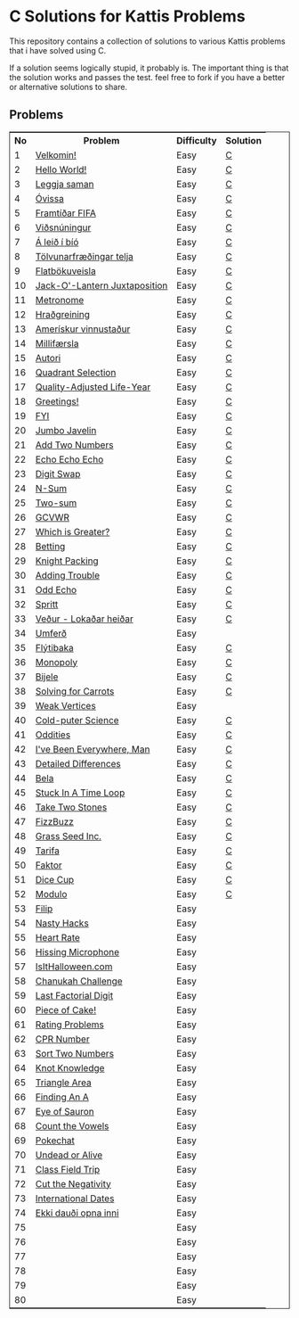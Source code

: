 # C Solutions for Kattis Problems
This repository contains a collection of solutions to various Kattis problems that i have solved using C.

If a solution seems logically stupid, it probably is. The important thing is that the solution works and passes the test.
feel free to fork if you have a better or alternative solutions to share.

## Problems
<table style="border: 1px solid; border-collapse: collapse">
  <tr>
    <th>No</th>
    <th>Problem</th>
    <th>Difficulty</th>
    <th>Solution</th>
  </tr>
  <tr>
    <td>1</td>
    <td><a href="https://open.kattis.com/problems/velkomin">Velkomin!</a></td>
    <td>Easy</td>
    <td><a href="https://github.com/ufarqrobbany/kattis_c/blob/main/velkomin.c">C</a></td>
  </tr>
  <tr>
    <td>2</td>
    <td><a href="https://open.kattis.com/problems/hello">Hello World!</a></td>
    <td>Easy</td>
    <td><a href="https://github.com/ufarqrobbany/kattis_c/blob/main/helloworld.c">C</a></td>
  </tr>
  <tr>
    <td>3</td>
    <td><a href="https://open.kattis.com/problems/leggjasaman">Leggja saman</a></td>
    <td>Easy</td>
    <td><a href="https://github.com/ufarqrobbany/kattis_c/blob/main/leggjasaman.c">C</a></td>
  </tr>
  <tr>
    <td>4</td>
    <td><a href="https://open.kattis.com/problems/ovissa">Óvissa</a></td>
    <td>Easy</td>
    <td><a href="https://github.com/ufarqrobbany/kattis_c/blob/main/ovissa.c">C</a></td>
  </tr>
  <tr>
    <td>5</td>
    <td><a href="https://open.kattis.com/problems/fifa">Framtíðar FIFA</a></td>
    <td>Easy</td>
    <td><a href="https://github.com/ufarqrobbany/kattis_c/blob/main/fifa.c">C</a></td>
  </tr>
  <tr>
    <td>6</td>
    <td><a href="https://open.kattis.com/problems/vidsnuningur">Viðsnúningur</a></td>
    <td>Easy</td>
    <td><a href="https://github.com/ufarqrobbany/kattis_c/blob/main/vidsnuningur.c">C</a></td>
  </tr>
  <tr>
    <td>7</td>
    <td><a href="https://open.kattis.com/problems/aleidibio">Á leið í bíó</a></td>
    <td>Easy</td>
    <td><a href="https://github.com/ufarqrobbany/kattis_c/blob/main/aleidibio.c">C</a></td>
  </tr>
  <tr>
    <td>8</td>
    <td><a href="https://open.kattis.com/problems/tolvunarfraedingartelja">Tölvunarfræðingar telja</a></td>
    <td>Easy</td>
    <td><a href="https://github.com/ufarqrobbany/kattis_c/blob/main/tolvunarfraedingartelja.c">C</a></td>
  </tr>
  <tr>
    <td>9</td>
    <td><a href="https://open.kattis.com/problems/flatbokuveisla">Flatbökuveisla</a></td>
    <td>Easy</td>
    <td><a href="https://github.com/ufarqrobbany/kattis_c/blob/main/flatbokuveisla.c">C</a></td>
  </tr>
  <tr>
    <td>10</td>
    <td><a href="https://open.kattis.com/problems/jackolanternjuxtaposition">Jack-O'-Lantern Juxtaposition</a></td>
    <td>Easy</td>
    <td><a href="https://github.com/ufarqrobbany/kattis_c/blob/main/jackolanternjuxtaposition.c">C</a></td>
  </tr>
  <tr>
    <td>11</td>
    <td><a href="https://open.kattis.com/problems/metronome">Metronome</a></td>
    <td>Easy</td>
    <td><a href="https://github.com/ufarqrobbany/kattis_c/blob/main/metronome.c">C</a></td>
  </tr>
  <tr>
    <td>12</td>
    <td><a href="https://open.kattis.com/problems/hradgreining">Hraðgreining</a></td>
    <td>Easy</td>
    <td><a href="https://github.com/ufarqrobbany/kattis_c/blob/main/hradgreining.c">C</a></td>
  </tr>
  <tr>
    <td>13</td>
    <td><a href="https://open.kattis.com/problems/ameriskur">Amerískur vinnustaður</a></td>
    <td>Easy</td>
    <td><a href="https://github.com/ufarqrobbany/kattis_c/blob/main/ameriskur.c">C</a></td>
  </tr>
  <tr>
    <td>14</td>
    <td><a href="https://open.kattis.com/problems/millifaersla">Millifærsla</a></td>
    <td>Easy</td>
    <td><a href="https://github.com/ufarqrobbany/kattis_c/blob/main/millifaersla.c">C</a></td>
  </tr>
  <tr>
    <td>15</td>
    <td><a href="https://open.kattis.com/problems/autori">Autori</a></td>
    <td>Easy</td>
    <td><a href="https://github.com/ufarqrobbany/kattis_c/blob/main/autori.c">C</a></td>
  </tr>
  <tr>
    <td>16</td>
    <td><a href="https://open.kattis.com/problems/quadrant">Quadrant Selection</a></td>
    <td>Easy</td>
    <td><a href="https://github.com/ufarqrobbany/kattis_c/blob/main/quadrant.c">C</a></td>
  </tr>
  <tr>
    <td>17</td>
    <td><a href="https://open.kattis.com/problems/qaly">Quality-Adjusted Life-Year</a></td>
    <td>Easy</td>
    <td><a href="https://github.com/ufarqrobbany/kattis_c/blob/main/qaly.c">C</a></td>
  </tr>
  <tr>
    <td>18</td>
    <td><a href="https://open.kattis.com/problems/greetings2">Greetings!</a></td>
    <td>Easy</td>
    <td><a href="https://github.com/ufarqrobbany/kattis_c/blob/main/greetings2.c">C</a></td>
  </tr>
  <tr>
    <td>19</td>
    <td><a href="https://open.kattis.com/problems/fyi">FYI</a></td>
    <td>Easy</td>
    <td><a href="https://github.com/ufarqrobbany/kattis_c/blob/main/fyi.c">C</a></td>
  </tr>
  <tr>
    <td>20</td>
    <td><a href="https://open.kattis.com/problems/jumbojavelin">Jumbo Javelin</a></td>
    <td>Easy</td>
    <td><a href="https://github.com/ufarqrobbany/kattis_c/blob/main/jumbojavelin.c">C</a></td>
  </tr>
  <tr>
    <td>21</td>
    <td><a href="https://open.kattis.com/problems/addtwonumbers">Add Two Numbers</a></td>
    <td>Easy</td>
    <td><a href="https://github.com/ufarqrobbany/kattis_c/blob/main/addtwonumbers.c">C</a></td>
  </tr>
  <tr>
    <td>22</td>
    <td><a href="https://open.kattis.com/problems/echoechoecho">Echo Echo Echo</a></td>
    <td>Easy</td>
    <td><a href="https://github.com/ufarqrobbany/kattis_c/blob/main/echoechoecho.c">C</a></td>
  </tr>
  <tr>
    <td>23</td>
    <td><a href="https://open.kattis.com/problems/digitswap">Digit Swap</a></td>
    <td>Easy</td>
    <td><a href="https://github.com/ufarqrobbany/kattis_c/blob/main/digitswap.c">C</a></td>
  </tr>
  <tr>
    <td>24</td>
    <td><a href="https://open.kattis.com/problems/nsum">N-Sum</a></td>
    <td>Easy</td>
    <td><a href="https://github.com/ufarqrobbany/kattis_c/blob/main/nsum.c">C</a></td>
  </tr>
  <tr>
    <td>25</td>
    <td><a href="https://open.kattis.com/problems/twosum">Two-sum</a></td>
    <td>Easy</td>
    <td><a href="https://github.com/ufarqrobbany/kattis_c/blob/main/twosum.c">C</a></td>
  </tr>
  <tr>
    <td>26</td>
    <td><a href="https://open.kattis.com/problems/gcvwr">GCVWR</a></td>
    <td>Easy</td>
    <td><a href="https://github.com/ufarqrobbany/kattis_c/blob/main/gcvwr.c">C</a></td>
  </tr>
  <tr>
    <td>27</td>
    <td><a href="https://open.kattis.com/problems/whichisgreater">Which is Greater?</a></td>
    <td>Easy</td>
    <td><a href="https://github.com/ufarqrobbany/kattis_c/blob/main/whichisgreater.c">C</a></td>
  </tr>
  <tr>
    <td>28</td>
    <td><a href="https://open.kattis.com/problems/betting">Betting</a></td>
    <td>Easy</td>
    <td><a href="https://github.com/ufarqrobbany/kattis_c/blob/main/betting.c">C</a></td>
  </tr>
  <tr>
    <td>29</td>
    <td><a href="https://open.kattis.com/problems/knightpacking">Knight Packing</a></td>
    <td>Easy</td>
    <td><a href="https://github.com/ufarqrobbany/kattis_c/blob/main/knightpacking.c">C</a></td>
  </tr>
  <tr>
    <td>30</td>
    <td><a href="https://open.kattis.com/problems/addingtrouble">Adding Trouble</a></td>
    <td>Easy</td>
    <td><a href="https://github.com/ufarqrobbany/kattis_c/blob/main/addingtrouble.c">C</a></td>
  </tr>
  <tr>
    <td>31</td>
    <td><a href="https://open.kattis.com/problems/oddecho">Odd Echo</a></td>
    <td>Easy</td>
    <td><a href="https://github.com/ufarqrobbany/kattis_c/blob/main/oddecho.c">C</a></td>
  </tr>
  <tr>
    <td>32</td>
    <td><a href="https://open.kattis.com/problems/spritt">Spritt</a></td>
    <td>Easy</td>
    <td><a href="https://github.com/ufarqrobbany/kattis_c/blob/main/spritt.c">C</a></td>
  </tr>
  <tr>
    <td>33</td>
    <td><a href="https://open.kattis.com/problems/vedurheidar">Veður - Lokaðar heiðar</a></td>
    <td>Easy</td>
    <td><a href="https://github.com/ufarqrobbany/kattis_c/blob/main/vedurheidar.c">C</a></td>
  </tr>
  <tr>
    <td>34</td>
    <td><a href="https://open.kattis.com/problems/umferd">Umferð</a></td>
    <td>Easy</td>
    <td><a href=""></a></td>
  </tr>
  <tr>
    <td>35</td>
    <td><a href="https://open.kattis.com/problems/flytibaka">Flýtibaka</a></td>
    <td>Easy</td>
    <td><a href="https://github.com/ufarqrobbany/kattis_c/blob/main/flytibaka.c">C</a></td>
  </tr>
  <tr>
    <td>36</td>
    <td><a href="https://open.kattis.com/problems/monopol">Monopoly</a></td>
    <td>Easy</td>
    <td><a href="https://github.com/ufarqrobbany/kattis_c/blob/main/monopol.c">C</a></td>
  </tr>
  <tr>
    <td>37</td>
    <td><a href="https://open.kattis.com/problems/bijele">Bijele</a></td>
    <td>Easy</td>
    <td><a href="https://github.com/ufarqrobbany/kattis_c/blob/main/bijele.c">C</a></td>
  </tr>
  <tr>
    <td>38</td>
    <td><a href="https://open.kattis.com/problems/carrots">Solving for Carrots</a></td>
    <td>Easy</td>
    <td><a href="https://github.com/ufarqrobbany/kattis_c/blob/main/carrots.c">C</a></td>
  </tr>
  <tr>
    <td>39</td>
    <td><a href="https://open.kattis.com/problems/weakvertices">Weak Vertices</a></td>
    <td>Easy</td>
    <td><a href=""></a></td>
  </tr>
  <tr>
    <td>40</td>
    <td><a href="https://open.kattis.com/problems/cold">Cold-puter Science</a></td>
    <td>Easy</td>
    <td><a href="https://github.com/ufarqrobbany/kattis_c/blob/main/cold.c">C</a></td>
  </tr>
  <tr>
    <td>41</td>
    <td><a href="https://open.kattis.com/problems/oddities">Oddities</a></td>
    <td>Easy</td>
    <td><a href="https://github.com/ufarqrobbany/kattis_c/blob/main/oddities.c">C</a></td>
  </tr>
  <tr>
    <td>42</td>
    <td><a href="https://open.kattis.com/problems/everywhere">I've Been Everywhere, Man</a></td>
    <td>Easy</td>
    <td><a href="https://github.com/ufarqrobbany/kattis_c/blob/main/everywhere.c">C</a></td>
  </tr>
  <tr>
    <td>43</td>
    <td><a href="https://open.kattis.com/problems/detaileddifferences">Detailed Differences</a></td>
    <td>Easy</td>
    <td><a href="https://github.com/ufarqrobbany/kattis_c/blob/main/detaileddifferences.c">C</a></td>
  </tr>
  <tr>
    <td>44</td>
    <td><a href="https://open.kattis.com/problems/bela">Bela</a></td>
    <td>Easy</td>
    <td><a href="https://github.com/ufarqrobbany/kattis_c/blob/main/bela.c">C</a></td>
  </tr>
  <tr>
    <td>45</td>
    <td><a href="https://open.kattis.com/problems/timeloop">Stuck In A Time Loop</a></td>
    <td>Easy</td>
    <td><a href="https://github.com/ufarqrobbany/kattis_c/blob/main/timeloop.c">C</a></td>
  </tr>
  <tr>
    <td>46</td>
    <td><a href="https://open.kattis.com/problems/twostones">Take Two Stones</a></td>
    <td>Easy</td>
    <td><a href="https://github.com/ufarqrobbany/kattis_c/blob/main/twostones.c">C</a></td>
  </tr>
  <tr>
    <td>47</td>
    <td><a href="https://open.kattis.com/problems/fizzbuzz">FizzBuzz</a></td>
    <td>Easy</td>
    <td><a href="https://github.com/ufarqrobbany/kattis_c/blob/main/fizzbuzz.c">C</a></td>
  </tr>
  <tr>
    <td>48</td>
    <td><a href="https://open.kattis.com/problems/grassseed">Grass Seed Inc.</a></td>
    <td>Easy</td>
    <td><a href="https://github.com/ufarqrobbany/kattis_c/blob/main/grassseed.c">C</a></td>
  </tr>
  <tr>
    <td>49</td>
    <td><a href="https://open.kattis.com/problems/tarifa">Tarifa</a></td>
    <td>Easy</td>
    <td><a href="https://github.com/ufarqrobbany/kattis_c/blob/main/tarifa.c">C</a></td>
  </tr>
  <tr>
    <td>50</td>
    <td><a href="https://open.kattis.com/problems/faktor">Faktor</a></td>
    <td>Easy</td>
    <td><a href="https://github.com/ufarqrobbany/kattis_c/blob/main/faktor.c">C</a></td>
  </tr>
  <tr>
    <td>51</td>
    <td><a href="https://open.kattis.com/problems/dicecup">Dice Cup</a></td>
    <td>Easy</td>
    <td><a href="https://github.com/ufarqrobbany/kattis_c/blob/main/dicecup.c">C</a></td>
  </tr>
  <tr>
    <td>52</td>
    <td><a href="https://open.kattis.com/problems/modulo">Modulo</a></td>
    <td>Easy</td>
    <td><a href="https://github.com/ufarqrobbany/kattis_c/blob/main/modulo.c">C</a></td>
  </tr>
  <tr>
    <td>53</td>
    <td><a href="https://open.kattis.com/problems/filip">Filip</a></td>
    <td>Easy</td>
    <td><a href=""></a></td>
  </tr>
  <tr>
    <td>54</td>
    <td><a href="https://open.kattis.com/problems/nastyhacks">Nasty Hacks</a></td>
    <td>Easy</td>
    <td><a href=""></a></td>
  </tr>
  <tr>
    <td>55</td>
    <td><a href="https://open.kattis.com/problems/heartrate">Heart Rate</a></td>
    <td>Easy</td>
    <td><a href=""></a></td>
  </tr>
  <tr>
    <td>56</td>
    <td><a href="https://open.kattis.com/problems/hissingmicrophone">Hissing Microphone</a></td>
    <td>Easy</td>
    <td><a href=""></a></td>
  </tr>
  <tr>
    <td>57</td>
    <td><a href="https://open.kattis.com/problems/isithalloween">IsItHalloween.com</a></td>
    <td>Easy</td>
    <td><a href=""></a></td>
  </tr>
  <tr>
    <td>58</td>
    <td><a href="https://open.kattis.com/problems/chanukah">Chanukah Challenge</a></td>
    <td>Easy</td>
    <td><a href=""></a></td>
  </tr>
  <tr>
    <td>59</td>
    <td><a href="https://open.kattis.com/problems/lastfactorialdigit">Last Factorial Digit</a></td>
    <td>Easy</td>
    <td><a href=""></a></td>
  </tr>
  <tr>
    <td>60</td>
    <td><a href="https://open.kattis.com/problems/pieceofcake2">Piece of Cake!</a></td>
    <td>Easy</td>
    <td><a href=""></a></td>
  </tr>
  <tr>
    <td>61</td>
    <td><a href="https://open.kattis.com/problems/ratingproblems">Rating Problems</a></td>
    <td>Easy</td>
    <td><a href=""></a></td>
  </tr>
  <tr>
    <td>62</td>
    <td><a href="https://open.kattis.com/problems/cprnummer">CPR Number</a></td>
    <td>Easy</td>
    <td><a href=""></a></td>
  </tr>
  <tr>
    <td>63</td>
    <td><a href="https://open.kattis.com/problems/sorttwonumbers">Sort Two Numbers</a></td>
    <td>Easy</td>
    <td><a href=""></a></td>
  </tr>
  <tr>
    <td>64</td>
    <td><a href="https://open.kattis.com/problems/knotknowledge">Knot Knowledge</a></td>
    <td>Easy</td>
    <td><a href=""></a></td>
  </tr>
  <tr>
    <td>65</td>
    <td><a href="https://open.kattis.com/problems/triarea">Triangle Area</a></td>
    <td>Easy</td>
    <td><a href=""></a></td>
  </tr>
  <tr>
    <td>66</td>
    <td><a href="https://open.kattis.com/problems/findingana">Finding An A</a></td>
    <td>Easy</td>
    <td><a href=""></a></td>
  </tr>
  <tr>
    <td>67</td>
    <td><a href="https://open.kattis.com/problems/eyeofsauron">Eye of Sauron</a></td>
    <td>Easy</td>
    <td><a href=""></a></td>
  </tr>
  <tr>
    <td>68</td>
    <td><a href="https://open.kattis.com/problems/countthevowels">Count the Vowels</a></td>
    <td>Easy</td>
    <td><a href=""></a></td>
  </tr>
  <tr>
    <td>69</td>
    <td><a href="https://open.kattis.com/problems/pokechat">Pokechat</a></td>
    <td>Easy</td>
    <td><a href=""></a></td>
  </tr>
  <tr>
    <td>70</td>
    <td><a href="https://open.kattis.com/problems/undeadoralive">Undead or Alive</a></td>
    <td>Easy</td>
    <td><a href=""></a></td>
  </tr>
  <tr>
    <td>71</td>
    <td><a href="https://open.kattis.com/problems/classfieldtrip">Class Field Trip</a></td>
    <td>Easy</td>
    <td><a href=""></a></td>
  </tr>
  <tr>
    <td>72</td>
    <td><a href="https://open.kattis.com/problems/cutthenegativity">Cut the Negativity</a></td>
    <td>Easy</td>
    <td><a href=""></a></td>
  </tr>
  <tr>
    <td>73</td>
    <td><a href="https://open.kattis.com/problems/internationaldates">International Dates</a></td>
    <td>Easy</td>
    <td><a href=""></a></td>
  </tr>
  <tr>
    <td>74</td>
    <td><a href="https://open.kattis.com/problems/ekkidaudi">Ekki dauði opna inni</a></td>
    <td>Easy</td>
    <td><a href=""></a></td>
  </tr>
  <tr>
    <td>75</td>
    <td><a href=""></a></td>
    <td>Easy</td>
    <td><a href=""></a></td>
  </tr>
  <tr>
    <td>76</td>
    <td><a href=""></a></td>
    <td>Easy</td>
    <td><a href=""></a></td>
  </tr>
  <tr>
    <td>77</td>
    <td><a href=""></a></td>
    <td>Easy</td>
    <td><a href=""></a></td>
  </tr>
  <tr>
    <td>78</td>
    <td><a href=""></a></td>
    <td>Easy</td>
    <td><a href=""></a></td>
  </tr>
  <tr>
    <td>79</td>
    <td><a href=""></a></td>
    <td>Easy</td>
    <td><a href=""></a></td>
  </tr>
  <tr>
    <td>80</td>
    <td><a href=""></a></td>
    <td>Easy</td>
    <td><a href=""></a></td>
  </tr>
</table>
